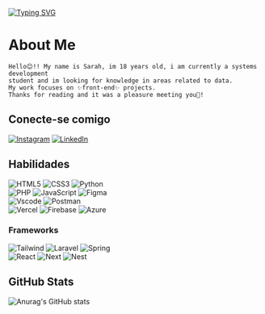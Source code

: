[![Typing SVG](https://readme-typing-svg.herokuapp.com/?color=e500a4&size=35&center=true&vCenter=true&width=1000&lines=Hi!+I'am+Sarah+Nicacio:%29)](https://git.io/typing-svg)

# About Me
    Hello😊!! My name is Sarah, im 18 years old, i am currently a systems development
    student and im looking for knowledge in areas related to data. 
    My work focuses on ✨front-end✨ projects. 
    Thanks for reading and it was a pleasure meeting you💖!
## Conecte-se comigo    
[![Instagram](https://img.shields.io/badge/-Instagram-000?style=for-the-badge&logo=instagram&logoColor=e500a4)](https://www.instagram.com/sarahnicacio__/) 
[![LinkedIn](https://img.shields.io/badge/LinkedIn-000?style=for-the-badge&logo=linkedin&logoColor=e500a4)](https://www.linkedin.com/in/Sarah-Nicacio-De-Amorim/)

## Habilidades
![HTML5](https://img.shields.io/badge/HTML5-000?style=for-the-badge&logo=html5&logoColor=e500a4)
![CSS3](https://img.shields.io/badge/CSS3-000?style=for-the-badge&logo=css3&logoColor=e500a4)
![Python](https://img.shields.io/badge/python-000?style=for-the-badge&logo=python&logoColor=e500a4)  
![PHP](https://img.shields.io/badge/PHP-000?style=for-the-badge&logo=php&logoColor=e500a4)
![JavaScript](https://img.shields.io/badge/JavaScript-000?style=for-the-badge&logo=javascript&logoColor=e500a4) 
![Figma](https://img.shields.io/badge/Figma-000?style=for-the-badge&logo=figma&logoColor=e500a4)  
![Vscode](https://img.shields.io/badge/Vscode-000?style=for-the-badge&logo=visual-studio-code&logoColor=e500a4)
![Postman](https://img.shields.io/badge/Postman-000.svg?style=for-the-badge&logo=Postman&logoColor=e500a4)   
![Vercel](https://img.shields.io/badge/vercel-000.svg?style=for-the-badge&logo=vercel&logoColor=e500a4)
![Firebase](https://img.shields.io/badge/MySQL-000?style=for-the-badge&logo=firebase&logoColor=e500a4)
![Azure](https://img.shields.io/badge/Azure-000?style=for-the-badge&logo=microsoft%20azure&logoColor=blue&labelColor=e500a4&link=https%3A%2F%2Fimages.app.goo.gl%2FK7PN1jYJd57x4q7A8)

### Frameworks
![Tailwind](https://img.shields.io/badge/tailwindcss-000.svg?style=for-the-badge&logo=tailwind-css&logoColor=e500a4)
![Laravel](https://img.shields.io/badge/laravel-000.svg?style=for-the-badge&logo=laravel&logoColor=e500a4)
![Spring](https://img.shields.io/badge/spring-000.svg?style=for-the-badge&logo=spring&logoColor=e500a4)  
![React](https://img.shields.io/badge/React-000?style=for-the-badge&logo=react&logoColor=e500a4)
![Next](https://img.shields.io/badge/Next-000?style=for-the-badge&logo=next.js&logoColor=e500a4)
![Nest](https://img.shields.io/badge/nestjs-000.svg?style=for-the-badge&logo=nestjs&logoColor=e500a4)

## GitHub Stats
![Anurag's GitHub stats](https://github-readme-stats.vercel.app/api?username=nicAmSarah&show_icons=true&theme=radical)

